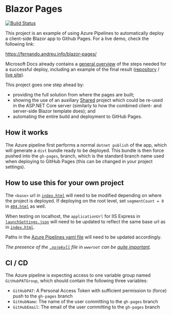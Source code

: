 # Blazor Pages

[![Build Status](https://dev.azure.com/fernandreu-public/BlazorPages/_apis/build/status/fernandreu.blazor-pages?branchName=master)](https://dev.azure.com/fernandreu-public/BlazorPages/_build/latest?definitionId=6?branchName=master)

This project is an example of using Azure Pipelines to automatically deploy a client-side
Blazor app to Github Pages. For a live demo, check the following link:

https://fernando.andreu.info/blazor-pages/

Microsoft Docs already contains a [general overview](https://docs.microsoft.com/en-us/aspnet/core/host-and-deploy/blazor/client-side?view=aspnetcore-3.0#github-pages)
of the steps needed for a successful deploy, including an example of the final result 
([repository](https://github.com/blazor-demo/blazor-demo.github.io) / [live site](https://blazor-demo.github.io/)).


This project goes one step ahead by:

- providing the full solution from where the pages are built;
- showing the use of an auxiliary [Shared](src/Shared) project which could be re-used in
  the ASP.NET Core server (similarly to how the combined client- and server-side Blazor
  template does); and
- automating the entire build and deployment to GitHub Pages.


## How it works

The Azure pipeline first performs a normal `dotnet publish` of the app, which will generate
a `dist` bundle ready to be deployed. This bundle is then force pushed into the `gh-pages`,
branch, which is the standard branch name used when deploying to GitHub Pages (this can be
changed in your project settings). 


## How to use this for your own project

The `<base>` url in [`index.html`](src/Client/wwwroot/index.html) will need to be modified 
depending on where the project is deployed. If deploying on the root level, set 
`segmentCount = 0` in [`404.html`](src/Client/wwwroot/404.html) as well.

When testing on localhost, the `applicationUrl` for IIS Express in 
[`launchSettings.json`](src/Client/Properties/launchSettings.json) will need to be updated to 
reflect the same base url as in [`index.html`](src/Client/wwwroot/index.html).

Paths in the [Azure Pipelines yaml file](azure-pipelines.yml) will need to be updated accordingly.

*The presence of the [`.nojekyll`](src/Client/wwwroot/.nojekyll) file in `wwwroot` can be 
[quite important](https://help.github.com/en/articles/files-that-start-with-an-underscore-are-missing).*


## CI / CD

The Azure pipeline is expecting access to one variable group named `GitHubPATGroup`, which
should contain the following three variables:

- `GitHubPAT`: A Personal Access Token with sufficient permission to (force) push to the `gh-pages` branch
- `GitHubName`: The name of the user committing to the `gh-pages` branch
- `GitHubEmail`: The email of the user committing to the `gh-pages` branch
